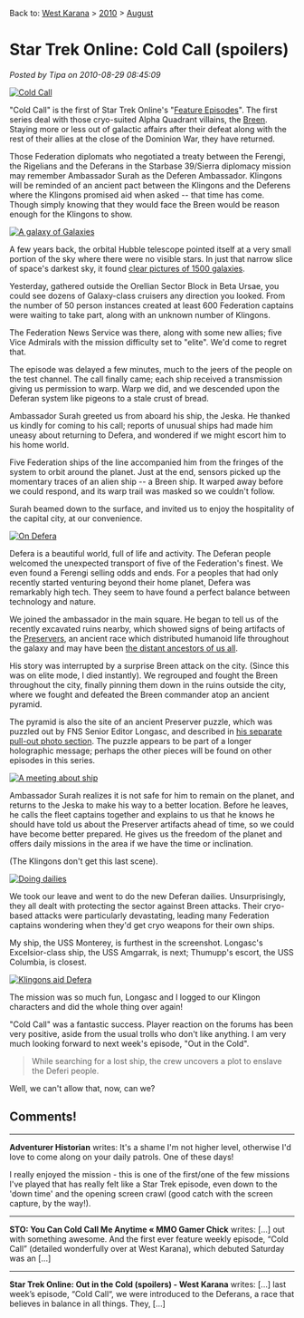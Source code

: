 Back to: [West Karana](/posts/westkarana.md) > [2010](/posts/2010/westkarana.md) > [August](./westkarana.md)
# Star Trek Online: Cold Call (spoilers)

*Posted by Tipa on 2010-08-29 08:45:09*

[![](../../../uploads/2010/08/GameClient-2010-08-28-14-15-48-16-480x327.jpg "Cold Call")](../../../uploads/2010/08/GameClient-2010-08-28-14-15-48-16.jpg)

"Cold Call" is the first of Star Trek Online's "[Feature Episodes](http://startrekonline.com/feature_episodes)". The first series deal with those cryo-suited Alpha Quadrant villains, the [Breen](http://memory-alpha.org/wiki/Breen). Staying more or less out of galactic affairs after their defeat along with the rest of their allies at the close of the Dominion War, they have returned.

Those Federation diplomats who negotiated a treaty between the Ferengi, the Rigelians and the Deferans in the Starbase 39/Sierra diplomacy mission may remember Ambassador Surah as the Deferen Ambassador. Klingons will be reminded of an ancient pact between the Klingons and the Deferens where the Klingons promised aid when asked -- that time has come. Though simply knowing that they would face the Breen would be reason enough for the Klingons to show.

[![](../../../uploads/2010/08/GameClient-2010-08-28-14-00-21-37-480x384.jpg "A galaxy of Galaxies")](../../../uploads/2010/08/GameClient-2010-08-28-14-00-21-37.jpg)

A few years back, the orbital Hubble telescope pointed itself at a very small portion of the sky where there were no visible stars. In just that narrow slice of space's darkest sky, it found [clear pictures of 1500 galaxies](http://hubblesite.org/newscenter/archive/releases/1996/01/image/a/). 

Yesterday, gathered outside the Orellian Sector Block in Beta Ursae, you could see dozens of Galaxy-class cruisers any direction you looked. From the number of 50 person instances created at least 600 Federation captains were waiting to take part, along with an unknown number of Klingons.

The Federation News Service was there, along with some new allies; five Vice Admirals with the mission difficulty set to "elite". We'd come to regret that.

The episode was delayed a few minutes, much to the jeers of the people on the test channel. The call finally came; each ship received a transmission giving us permission to warp. Warp we did, and we descended upon the Deferan system like pigeons to a stale crust of bread.

Ambassador Surah greeted us from aboard his ship, the Jeska. He thanked us kindly for coming to his call; reports of unusual ships had made him uneasy about returning to Defera, and wondered if we might escort him to his home world.

Five Federation ships of the line accompanied him from the fringes of the system to orbit around the planet. Just at the end, sensors picked up the momentary traces of an alien ship -- a Breen ship. It warped away before we could respond, and its warp trail was masked so we couldn't follow.

Surah beamed down to the surface, and invited us to enjoy the hospitality of the capital city, at our convenience.

[![](../../../uploads/2010/08/GameClient-2010-08-28-14-19-38-45-480x384.jpg "On Defera")](../../../uploads/2010/08/GameClient-2010-08-28-14-19-38-45.jpg)

Defera is a beautiful world, full of life and activity. The Deferan people welcomed the unexpected transport of five of the Federation's finest. We even found a Ferengi selling odds and ends. For a peoples that had only recently started venturing beyond their home planet, Defera was remarkably high tech. They seem to have found a perfect balance between technology and nature.

We joined the ambassador in the main square. He began to tell us of the recently excavated ruins nearby, which showed signs of being artifacts of the [Preservers](http://memory-alpha.org/wiki/Preservers), an ancient race which distributed humanoid life throughout the galaxy and may have been [the distant ancestors of us all](http://memory-alpha.org/wiki/The_Chase_(episode)). 

His story was interrupted by a surprise Breen attack on the city. (Since this was on elite mode, I died instantly). We regrouped and fought the Breen throughout the city, finally pinning them down in the ruins outside the city, where we fought and defeated the Breen commander atop an ancient pyramid.

The pyramid is also the site of an ancient Preserver puzzle, which was puzzled out by FNS Senior Editor Longasc, and described in [his separate pull-out photo section](http://picasaweb.google.com/Longascimages/StarTrekOnlineS2E01ColdCall#5510637274654893794). The puzzle appears to be part of a longer holographic message; perhaps the other pieces will be found on other episodes in this series.

[![](../../../uploads/2010/08/GameClient-2010-08-28-14-41-57-66-480x384.jpg "A meeting about ship")](../../../uploads/2010/08/GameClient-2010-08-28-14-41-57-66.jpg)

Ambassador Surah realizes it is not safe for him to remain on the planet, and returns to the Jeska to make his way to a better location. Before he leaves, he calls the fleet captains together and explains to us that he knows he should have told us about the Preserver artifacts ahead of time, so we could have become better prepared. He gives us the freedom of the planet and offers daily missions in the area if we have the time or inclination.

(The Klingons don't get this last scene).

[![](../../../uploads/2010/08/GameClient-2010-08-28-15-15-13-76-480x383.jpg "Doing dailies")](../../../uploads/2010/08/GameClient-2010-08-28-15-15-13-76.jpg)

We took our leave and went to do the new Deferan dailies. Unsurprisingly, they all dealt with protecting the sector against Breen attacks. Their cryo-based attacks were particularly devastating, leading many Federation captains wondering when they'd get cryo weapons for their own ships.

My ship, the USS Monterey, is furthest in the screenshot. Longasc's Excelsior-class ship, the USS Amgarrak, is next; Thumupp's escort, the USS Columbia, is closest.

[![](../../../uploads/2010/08/GameClient-2010-08-28-15-54-57-87-480x384.jpg "Klingons aid Defera")](../../../uploads/2010/08/GameClient-2010-08-28-15-54-57-87.jpg)

The mission was so much fun, Longasc and I logged to our Klingon characters and did the whole thing over again!

"Cold Call" was a fantastic success. Player reaction on the forums has been very positive, aside from the usual trolls who don't like anything. I am very much looking forward to next week's episode, "Out in the Cold".


> While searching for a lost ship, the crew uncovers a plot to enslave the Deferi people.



Well, we can't allow that, now, can we?

## Comments!

---

**Adventurer Historian** writes: It's a shame I'm not higher level, otherwise I'd love to come along on your daily patrols. One of these days!

I really enjoyed the mission - this is one of the first/one of the few missions I've played that has really felt like a Star Trek episode, even down to the 'down time' and the opening screen crawl (good catch with the screen capture, by the way!).

---

**STO: You Can Cold Call Me Anytime &laquo; MMO Gamer Chick** writes: [...] out with something awesome. And the first ever feature weekly episode, “Cold Call” (detailed wonderfully over at West Karana), which debuted Saturday was an [...]

---

**Star Trek Online: Out in the Cold (spoilers) - West Karana** writes: [...] last week’s episode, “Cold Call“, we were introduced to the Deferans, a race that believes in balance in all things. They, [...]

